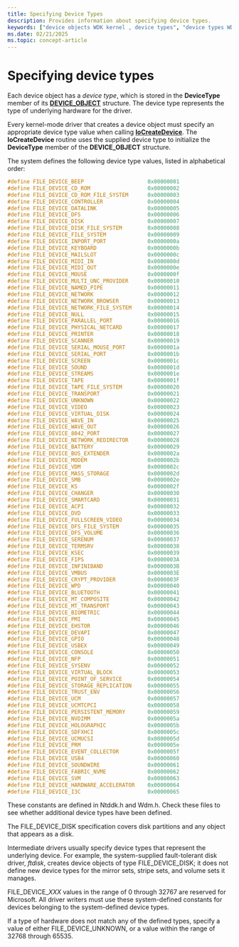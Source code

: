 ```yaml
---
title: Specifying Device Types
description: Provides information about specifying device types.
keywords: ["device objects WDK kernel , device types", "device types WDK device objects"]
ms.date: 02/21/2025
ms.topic: concept-article
---
```


# Specifying device types

Each device object has a *device type*, which is stored in the **DeviceType** member of its [**DEVICE_OBJECT**](/windows-hardware/drivers/ddi/wdm/ns-wdm-_device_object) structure. The device type represents the type of underlying hardware for the driver.

Every kernel-mode driver that creates a device object must specify an appropriate device type value when calling [**IoCreateDevice**](/windows-hardware/drivers/ddi/wdm/nf-wdm-iocreatedevice). The **IoCreateDevice** routine uses the supplied device type to initialize the **DeviceType** member of the **DEVICE_OBJECT** structure.

The system defines the following device type values, listed in alphabetical order:

```cpp
#define FILE_DEVICE_BEEP                    0x00000001
#define FILE_DEVICE_CD_ROM                  0x00000002
#define FILE_DEVICE_CD_ROM_FILE_SYSTEM      0x00000003
#define FILE_DEVICE_CONTROLLER              0x00000004
#define FILE_DEVICE_DATALINK                0x00000005
#define FILE_DEVICE_DFS                     0x00000006
#define FILE_DEVICE_DISK                    0x00000007
#define FILE_DEVICE_DISK_FILE_SYSTEM        0x00000008
#define FILE_DEVICE_FILE_SYSTEM             0x00000009
#define FILE_DEVICE_INPORT_PORT             0x0000000a
#define FILE_DEVICE_KEYBOARD                0x0000000b
#define FILE_DEVICE_MAILSLOT                0x0000000c
#define FILE_DEVICE_MIDI_IN                 0x0000000d
#define FILE_DEVICE_MIDI_OUT                0x0000000e
#define FILE_DEVICE_MOUSE                   0x0000000f
#define FILE_DEVICE_MULTI_UNC_PROVIDER      0x00000010
#define FILE_DEVICE_NAMED_PIPE              0x00000011
#define FILE_DEVICE_NETWORK                 0x00000012
#define FILE_DEVICE_NETWORK_BROWSER         0x00000013
#define FILE_DEVICE_NETWORK_FILE_SYSTEM     0x00000014
#define FILE_DEVICE_NULL                    0x00000015
#define FILE_DEVICE_PARALLEL_PORT           0x00000016
#define FILE_DEVICE_PHYSICAL_NETCARD        0x00000017
#define FILE_DEVICE_PRINTER                 0x00000018
#define FILE_DEVICE_SCANNER                 0x00000019
#define FILE_DEVICE_SERIAL_MOUSE_PORT       0x0000001a
#define FILE_DEVICE_SERIAL_PORT             0x0000001b
#define FILE_DEVICE_SCREEN                  0x0000001c
#define FILE_DEVICE_SOUND                   0x0000001d
#define FILE_DEVICE_STREAMS                 0x0000001e
#define FILE_DEVICE_TAPE                    0x0000001f
#define FILE_DEVICE_TAPE_FILE_SYSTEM        0x00000020
#define FILE_DEVICE_TRANSPORT               0x00000021
#define FILE_DEVICE_UNKNOWN                 0x00000022
#define FILE_DEVICE_VIDEO                   0x00000023
#define FILE_DEVICE_VIRTUAL_DISK            0x00000024
#define FILE_DEVICE_WAVE_IN                 0x00000025
#define FILE_DEVICE_WAVE_OUT                0x00000026
#define FILE_DEVICE_8042_PORT               0x00000027
#define FILE_DEVICE_NETWORK_REDIRECTOR      0x00000028
#define FILE_DEVICE_BATTERY                 0x00000029
#define FILE_DEVICE_BUS_EXTENDER            0x0000002a
#define FILE_DEVICE_MODEM                   0x0000002b
#define FILE_DEVICE_VDM                     0x0000002c
#define FILE_DEVICE_MASS_STORAGE            0x0000002d
#define FILE_DEVICE_SMB                     0x0000002e
#define FILE_DEVICE_KS                      0x0000002f
#define FILE_DEVICE_CHANGER                 0x00000030
#define FILE_DEVICE_SMARTCARD               0x00000031
#define FILE_DEVICE_ACPI                    0x00000032
#define FILE_DEVICE_DVD                     0x00000033
#define FILE_DEVICE_FULLSCREEN_VIDEO        0x00000034
#define FILE_DEVICE_DFS_FILE_SYSTEM         0x00000035
#define FILE_DEVICE_DFS_VOLUME              0x00000036
#define FILE_DEVICE_SERENUM                 0x00000037
#define FILE_DEVICE_TERMSRV                 0x00000038
#define FILE_DEVICE_KSEC                    0x00000039
#define FILE_DEVICE_FIPS                    0x0000003A
#define FILE_DEVICE_INFINIBAND              0x0000003B
#define FILE_DEVICE_VMBUS                   0x0000003E
#define FILE_DEVICE_CRYPT_PROVIDER          0x0000003F
#define FILE_DEVICE_WPD                     0x00000040
#define FILE_DEVICE_BLUETOOTH               0x00000041
#define FILE_DEVICE_MT_COMPOSITE            0x00000042
#define FILE_DEVICE_MT_TRANSPORT            0x00000043
#define FILE_DEVICE_BIOMETRIC               0x00000044
#define FILE_DEVICE_PMI                     0x00000045
#define FILE_DEVICE_EHSTOR                  0x00000046
#define FILE_DEVICE_DEVAPI                  0x00000047
#define FILE_DEVICE_GPIO                    0x00000048
#define FILE_DEVICE_USBEX                   0x00000049
#define FILE_DEVICE_CONSOLE                 0x00000050
#define FILE_DEVICE_NFP                     0x00000051
#define FILE_DEVICE_SYSENV                  0x00000052
#define FILE_DEVICE_VIRTUAL_BLOCK           0x00000053
#define FILE_DEVICE_POINT_OF_SERVICE        0x00000054
#define FILE_DEVICE_STORAGE_REPLICATION     0x00000055
#define FILE_DEVICE_TRUST_ENV               0x00000056
#define FILE_DEVICE_UCM                     0x00000057
#define FILE_DEVICE_UCMTCPCI                0x00000058
#define FILE_DEVICE_PERSISTENT_MEMORY       0x00000059
#define FILE_DEVICE_NVDIMM                  0x0000005a
#define FILE_DEVICE_HOLOGRAPHIC             0x0000005b
#define FILE_DEVICE_SDFXHCI                 0x0000005c
#define FILE_DEVICE_UCMUCSI                 0x0000005d
#define FILE_DEVICE_PRM                     0x0000005e
#define FILE_DEVICE_EVENT_COLLECTOR         0x0000005f
#define FILE_DEVICE_USB4                    0x00000060
#define FILE_DEVICE_SOUNDWIRE               0x00000061
#define FILE_DEVICE_FABRIC_NVME             0x00000062
#define FILE_DEVICE_SVM                     0x00000063
#define FILE_DEVICE_HARDWARE_ACCELERATOR    0x00000064
#define FILE_DEVICE_I3C                     0x00000065
```

These constants are defined in Ntddk.h and Wdm.h. Check these files to see whether additional device types have been defined.

The FILE_DEVICE_DISK specification covers disk partitions and any object that appears as a disk.

Intermediate drivers usually specify device types that represent the underlying device. For example, the system-supplied fault-tolerant disk driver, *ftdisk*, creates device objects of type FILE_DEVICE_DISK; it does not define new device types for the mirror sets, stripe sets, and volume sets it manages.

FILE_DEVICE_*XXX* values in the range of 0 through 32767 are reserved for Microsoft. All driver writers must use these system-defined constants for devices belonging to the system-defined device types.

If a type of hardware does not match any of the defined types, specify a value of either FILE_DEVICE_UNKNOWN, or a value within the range of 32768 through 65535.
